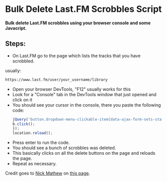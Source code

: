 # Bulk Delete Last.FM Scrobbles Script

**Bulk delete Last.FM scrobbles using your browser console and some Javacript.**

## Steps:

- On Last.FM go to the page which lists the tracks that you have scrobbled. 

usually:
   ```sh
   https://www.last.fm/user/your_username/library
   ```
- Open your browser DevTools, "F12" usually works for this
- Look for a "Console" tab in the DevTools window that just opened and click on it
- You should see your cursor in the console, there you paste the following code:
   ``` js
   jQuery('button.dropdown-menu-clickable-item[data-ajax-form-sets-state=deleted]').each(function(_, b) {
  b.click();
  });
  location.reload();
   ```
- Press enter to run the code.
- You should see a bunch of scrobbles was deleted.
- This basically clicks on all the delete buttons on the page and reloads the page.
- Repeat as necessary.

Credit goes to [Nick Mathew](https://gist.github.com/teknikqa) on [this page](https://gist.github.com/teknikqa/f14fa07cf28228cb2dfe49a0caab8e70).
